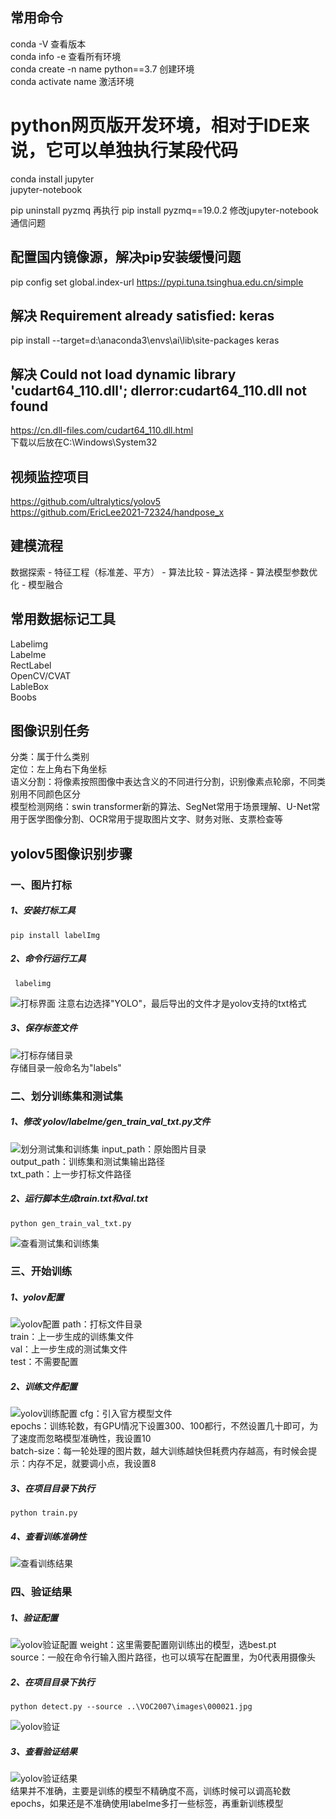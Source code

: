 ## 常用命令
conda -V  查看版本  
conda info -e  查看所有环境  
conda create -n name python==3.7  创建环境  
conda activate name 激活环境  

# python网页版开发环境，相对于IDE来说，它可以单独执行某段代码
conda install jupyter  
jupyter-notebook  

pip uninstall pyzmq 再执行 pip install pyzmq==19.0.2 修改jupyter-notebook通信问题

## 配置国内镜像源，解决pip安装缓慢问题
pip config set global.index-url https://pypi.tuna.tsinghua.edu.cn/simple

## 解决 Requirement already satisfied: keras
pip install --target=d:\anaconda3\envs\ai\lib\site-packages keras

## 解决 Could not load dynamic library 'cudart64_110.dll'; dlerror:cudart64_110.dll not found
https://cn.dll-files.com/cudart64_110.dll.html  
下载以后放在C:\Windows\System32

## 视频监控项目
https://github.com/ultralytics/yolov5  
https://github.com/EricLee2021-72324/handpose_x

## 建模流程
数据探索 - 特征工程（标准差、平方） - 算法比较 - 算法选择 - 算法模型参数优化 - 模型融合

## 常用数据标记工具
Labelimg  
Labelme  
RectLabel  
OpenCV/CVAT  
LableBox  
Boobs

## 图像识别任务
分类：属于什么类别  
定位：左上角右下角坐标  
语义分割：将像素按照图像中表达含义的不同进行分割，识别像素点轮廓，不同类别用不同颜色区分  
模型检测网络：swin transformer新的算法、SegNet常用于场景理解、U-Net常用于医学图像分割、OCR常用于提取图片文字、财务对账、支票检查等


## yolov5图像识别步骤

### 一、图片打标 
##### 1、安装打标工具  
``` pip install labelImg ```  
##### 2、命令行运行工具  
```  labelimg ```  

![打标界面](https://raw.githubusercontent.com/hwfy/ai/master/yolov/labelme/apply.png)
注意右边选择"YOLO"，最后导出的文件才是yolov支持的txt格式  

##### 3、保存标签文件  
![打标存储目录](https://raw.githubusercontent.com/hwfy/ai/master/yolov/labelme/save_dir.png)  
存储目录一般命名为"labels"  

### 二、划分训练集和测试集
##### 1、修改 yolov/labelme/gen_train_val_txt.py文件
![划分测试集和训练集](https://raw.githubusercontent.com/hwfy/ai/master/yolov/labelme/cfg_train_val.png) 
input_path：原始图片目录  
output_path：训练集和测试集输出路径  
txt_path：上一步打标文件路径  

##### 2、运行脚本生成train.txt和val.txt  
```python gen_train_val_txt.py```  

![查看测试集和训练集](https://raw.githubusercontent.com/hwfy/ai/master/yolov/labelme/gen_train_val.png)

### 三、开始训练
##### 1、yolov配置
![yolov配置](https://raw.githubusercontent.com/hwfy/ai/master/yolov/labelme/cfg_yolov.png)
path：打标文件目录  
train：上一步生成的训练集文件  
val：上一步生成的测试集文件  
test：不需要配置

##### 2、训练文件配置
![yolov训练配置](https://raw.githubusercontent.com/hwfy/ai/master/yolov/labelme/cfg_yolov_train.png)
cfg：引入官方模型文件  
epochs：训练轮数，有GPU情况下设置300、100都行，不然设置几十即可，为了速度而忽略模型准确性，我设置10  
batch-size：每一轮处理的图片数，越大训练越快但耗费内存越高，有时候会提示：内存不足，就要调小点，我设置8  

##### 3、在项目目录下执行  
```python train.py```  

##### 4、查看训练准确性  
![查看训练结果](https://raw.githubusercontent.com/hwfy/ai/master/yolov/labelme/train_result.png)  

### 四、验证结果
##### 1、验证配置
![yolov验证配置](https://raw.githubusercontent.com/hwfy/ai/master/yolov/labelme/cfg_yolov_detect.png)
weight：这里需要配置刚训练出的模型，选best.pt  
source：一般在命令行输入图片路径，也可以填写在配置里，为0代表用摄像头  

##### 2、在项目目录下执行  
```python detect.py --source ..\VOC2007\images\000021.jpg```  

![yolov验证](https://raw.githubusercontent.com/hwfy/ai/master/yolov/labelme/run_detect.png)

##### 3、查看验证结果  
![yolov验证结果](https://raw.githubusercontent.com/hwfy/ai/master/yolov/labelme/show_detect.png)  
结果并不准确，主要是训练的模型不精确度不高，训练时候可以调高轮数epochs，如果还是不准确使用labelme多打一些标签，再重新训练模型 

